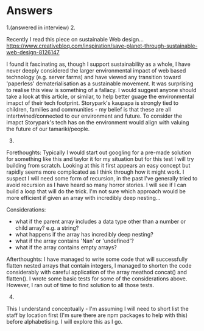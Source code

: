 # Answers

1.(answered in interview)
2.
<!-- What's the most interesting technical article you've read recently? What did you like about it and why should we take a look at it? -->
Recently I read this piece on sustainable Web design...
https://www.creativebloq.com/inspiration/save-planet-through-sustainable-web-design-8126147

I found it fascinating as, though I support sustainability as a whole, I have never deeply considered the larger environmental impact of web based technology (e.g. server farms) and have viewed any transition toward 'paperless' dematerialisation as a sustainable movement. It was surprising to realise this view is something of a fallacy.
I would suggest anyone should take a look at this article, or similar, to help better guage the environmental imapct of their tech footprint. Storypark's kaupapa is strongly tied to children, families and communities - my belief is that these are all intertwined/connected to our environment and future. To consider the imapct Storypark's tech has on the environment would align with valuing the future of our tamariki/people.

3.
<!-- Write some code, that will flatten an array of arbitrarily nested arrays of integers into a flat array of integers. e.g. [[1,2,[3]],4] -> [1,2,3,4]. -->
Forethoughts:
Typically I would start out googling for a pre-made solution for something like this and taylor it for my situation but for this test I will try building from scratch.
Looking at this it first appears an easy concept but rapidly seems more complicated as I think through how it might work. I suspect I will need some form of recursion, in the past I've generally tried to avoid recursion as I have heard so many horror stories. I will see if I can build a loop that will do the trick. I'm not sure which approach would be more efficient if given an array with incredibly deep nesting...

Considerations:
- what if the parent array includes a data type other than a number or child array? e.g. a string?
- what happens if the array has incredibly deep nesting?
- what if the array contains 'Nan' or 'undefined'?
- what if the array contains empty arrays?

Afterthoughts:
I have managed to write some code that will successfully flatten nested arrays that contain integers, I managed to shorten the code considerably with careful application of the array meathod concat() and flatten(). I wrote some basic tests for some of the considerations above. However, I ran out of time to find solution to all those tests.

4. 
<!-- Given a file (`staff_list.json` in this directory), containing a JSON encoded list of Staff, create an program to read and parse this file to display all staff, ordered by name, who live within 2km of our office, which is located at 175 Victoria Street, Wellington (lat: -41.2920728, long: 174.7748162). -->
This I understand conceptually - I'm assuming I will need to short list the staff by location first (I'm sure there are npm packages to help with this) before alphabetising. I will explore this as I go.
